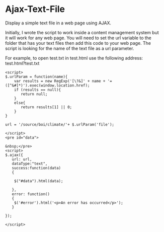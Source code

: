 # Ajax-Text-File
Display a simple text file in a web page using AJAX.

Initially, I wrote the script to work inside a content management system but it will work for any web page. You will need to set the url variable to the folder that has your text files then add this code to your web page. The script is looking for the name of the text file as a url parameter.

For example, to open test.txt in test.html use the following address: test.html?test.txt

```
<script>
$.urlParam = function(name){
	var results = new RegExp('[\?&]' + name + '=([^&#]*)').exec(window.location.href);
	if (results == null){
       return null;
    }
    else{
       return results[1] || 0;
    }
}
 
url = '/source/boi/climate/'+ $.urlParam('file');

</script>
<pre id="data">

&nbsp;</pre>
<script>
$.ajax({
   url: url,
   dataType:"text",
   success:function(data)
   {
    
    $("#data").html(data);

   },
   error: function() 
   {
    $('#error').html('<p>An error has occurred</p>');
   }

});

</script>
```

